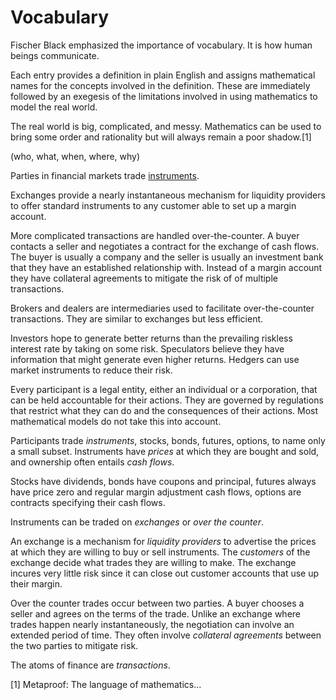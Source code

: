 # Vocabulary

Fischer Black emphasized the importance of vocabulary.
It is how human beings communicate.

Each entry provides a definition in plain English and assigns mathematical
names for the concepts involved in the definition. These are immediately
followed by an exegesis of the limitations involved in using mathematics
to model the real world.

The real world is big, complicated, and messy. Mathematics can be used
to bring some order and rationality but will always remain a poor shadow.[1]

(who, what, when, where, why)

Parties in financial markets trade [instruments](instrument.md).

Exchanges provide a nearly instantaneous mechanism for
liquidity providers to offer standard instruments to
any customer able to set up a margin account.

More complicated transactions are handled over-the-counter.
A buyer contacts a seller and negotiates a contract for the
exchange of cash flows. The buyer is usually a company and
the seller is usually an investment bank that they have an
established relationship with. Instead of a margin account
they have collateral agreements to mitigate the risk of
of multiple transactions.

Brokers and dealers are intermediaries used to facilitate
over-the-counter transactions. They are similar to exchanges
but less efficient.

Investors hope
to generate better returns than the prevailing riskless interest rate
by taking on some risk.  Speculators believe they have information that
might generate even higher returns. Hedgers can use market instruments
to reduce their risk.

Every participant is a legal entity, either an individual or a
corporation, that can be held accountable for their actions. They
are governed by regulations that restrict what they can do and the
consequences of their actions. Most mathematical models do not take
this into account. 

Participants trade _instruments_, stocks, bonds, futures, options, to
name only a small subset. Instruments have _prices_ at which they are
bought and sold, and ownership often entails _cash flows_.

Stocks have dividends, bonds have coupons and principal, futures always
have price zero and regular margin adjustment cash flows,
options are contracts specifying their cash flows.

Instruments can be traded on _exchanges_ or _over the counter_.

An exchange is a mechanism for _liquidity providers_ to advertise
the prices at which they are willing to buy or sell instruments.
The _customers_ of the exchange decide what trades they are willing
to make. The exchange incures very little risk since it can close
out customer accounts that use up their margin.

Over the counter trades occur between two parties. A buyer chooses
a seller and agrees on the terms of the trade. Unlike an exchange
where trades happen nearly instantaneously, the negotiation can
involve an extended period of time. They often involve _collateral
agreements_ between the two parties to mitigate risk.


The atoms of finance are _transactions_.

[1] Metaproof: The language of mathematics...
